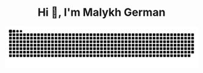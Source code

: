 <h1 align="center">Hi 👋, I'm Malykh German</h1>

![Snake animation](https://raw.githubusercontent.com/Platane/snk/output/github-contribution-grid-snake.svg)
